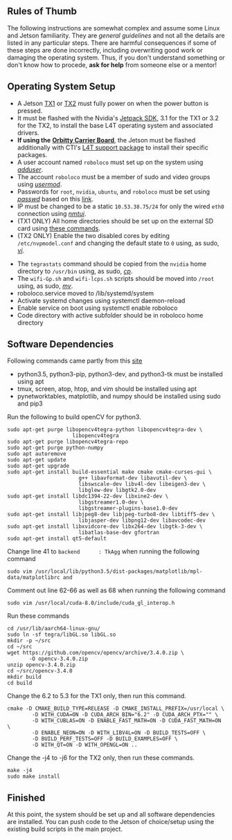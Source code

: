## Rules of Thumb
The following instructions are somewhat complex and assume some Linux and Jetson familiarity.
They are *general guidelines* and not all the details are listed in any particular steps.
There are harmful consequences if some of these steps are done incorrectly, including overwriting good work or damaging the operating system.
Thus, if you don't understand something or don't know how to procede, **ask for help** from someone else or a mentor!

## Operating System Setup
- A Jetson [TX1](https://elinux.org/Jetson_TX1) or [TX2](https://elinux.org/Jetson_TX2) must fully power on when the power button is pressed.
- It must be flashed with the Nvidia's [Jetpack SDK](https://developer.nvidia.com/embedded/jetpack), 3.1 for the TX1 or 3.2 for the TX2, to install the base L4T operating system and associated drivers.
- **If using the** [**Orbitty Carrier Board**](connecttech.com/product/orbitty-carrier-for-nvidia-jetson-tx2-tx1/), the Jetson must be flashed additionally with CTI's [L4T support package](connecttech.com/product/orbitty-carrier-for-nvidia-jetson-tx2-tx1/) to install their specific packages.
- A user account named `roboloco` must set up on the system using [*adduser*](manpages.ubuntu.com/manpages/xenial/en/man8/adduser.8.html).
- The account `roboloco` must be a member of sudo and video groups using [*usermod*](manpages.ubuntu.com/manpages/xenial/man8/usermod.8.html).
- Passwords for `root`, `nvidia`, `ubuntu`, and `roboloco` must be set using [*passwd*](manpages.ubuntu.com/manpages/trusty/man5/passwd.5.html) based on this [link](https://goo.gl/G4gK9V).
- IP must be changed to be a static `10.53.38.75/24` for only the wired `eth0` connection using [*nmtui*](manpages.ubuntu.com/manpages/xenial/en/man1/nmtui.1.html).
- (TX1 ONLY) All home directories should be set up on the external SD card using [these commands](https://help.ubuntu.com/community/Partitioning/Home/Moving).
- (TX2 ONLY) Enable the two disabled cores by editing `/etc/nvpmodel.conf` and changing the default state to `0` using, as sudo, [*vi*](manpages.ubuntu.com/manpages/xenial/en/man1/vi.1posix.html).
<!--- Check if above statement is actually true and edit to actually match the line number and provide entire line--->
- The `tegrastats` command should be copied from the `nvidia` home directory to `/usr/bin` using, as sudo, [*cp*](manpages.ubuntu.com/manpages/xenial/man1/cp.1.html).
- The `wifi-Gp.sh` and `wifi-lcps.sh` scripts should be moved into `/root` using, as sudo, [*mv*](manpages.ubuntu.com/manpages/xenial/man1/mv.1.html).
- roboloco.service moved to /lib/systemd/system
- Activate systemd changes using systemctl daemon-reload
- Enable service on boot using systemctl enable roboloco
- Code directory with active subfolder should be in roboloco home directory

## Software Dependencies
Following commands came partly from this [site](https://jkjung-avt.github.io/opencv3-on-tx2/)
- python3.5, python3-pip, python3-dev, and python3-tk must be installed using apt
- tmux, screen, atop, htop, and vim should be installed using apt
- pynetworktables, matplotlib, and numpy should be installed using sudo and pip3

Run the following to build openCV for python3.
```
sudo apt-get purge libopencv4tegra-python libopencv4tegra-dev \
                     libopencv4tegra
sudo apt-get purge libopencv4tegra-repo
sudo apt-get purge python-numpy
sudo apt autoremove
sudo apt-get update
sudo apt-get upgrade
sudo apt-get install build-essential make cmake cmake-curses-gui \
                       g++ libavformat-dev libavutil-dev \
                       libswscale-dev libv4l-dev libeigen3-dev \
                       libglew-dev libgtk2.0-dev
sudo apt-get install libdc1394-22-dev libxine2-dev \
                       libgstreamer1.0-dev \
                       libgstreamer-plugins-base1.0-dev
sudo apt-get install libjpeg8-dev libjpeg-turbo8-dev libtiff5-dev \
                       libjasper-dev libpng12-dev libavcodec-dev
sudo apt-get install libxvidcore-dev libx264-dev libgtk-3-dev \
                       libatlas-base-dev gfortran
sudo apt-get install qt5-default
```
Change line 41 to `backend      : TkAgg` when running the following command
```
sudo vim /usr/local/lib/python3.5/dist-packages/matplotlib/mpl-data/matplotlibrc and 
```
Comment out line 62-66 as well as 68 when running the following command
```
sudo vim /usr/local/cuda-8.0/include/cuda_gl_interop.h 
```
Run these commands
```
cd /usr/lib/aarch64-linux-gnu/
sudo ln -sf tegra/libGL.so libGL.so
mkdir -p ~/src
cd ~/src
wget https://github.com/opencv/opencv/archive/3.4.0.zip \
       -O opencv-3.4.0.zip
unzip opencv-3.4.0.zip
cd ~/src/opencv-3.4.0
mkdir build
cd build
```
Change the 6.2 to 5.3 for the TX1 only, then run this command.
```
cmake -D CMAKE_BUILD_TYPE=RELEASE -D CMAKE_INSTALL_PREFIX=/usr/local \
        -D WITH_CUDA=ON -D CUDA_ARCH_BIN="6.2" -D CUDA_ARCH_PTX="" \
        -D WITH_CUBLAS=ON -D ENABLE_FAST_MATH=ON -D CUDA_FAST_MATH=ON \
        -D ENABLE_NEON=ON -D WITH_LIBV4L=ON -D BUILD_TESTS=OFF \
        -D BUILD_PERF_TESTS=OFF -D BUILD_EXAMPLES=OFF \
        -D WITH_QT=ON -D WITH_OPENGL=ON ..
```

Change the -j4 to -j6 for the TX2 only, then run these commands.
```
make -j4
sudo make install
```

## Finished
At this point, the system should be set up and all software dependencies are installed. You can push code to the Jetson of choice/setup using the existing build scripts in the main project.
